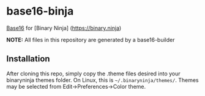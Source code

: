 # base16-binja

[Base16](https://github.com/chriskempson/base16) for [Binary Ninja]
(https://binary.ninja)

**NOTE:** All files in this repository are generated by a base16-builder 

## Installation

After cloning this repo, simply copy the .theme files desired into your
binaryninja themes folder. On Linux, this is `~/.binaryninja/themes/`.
Themes may be selected from Edit->Preferences->Color theme.

